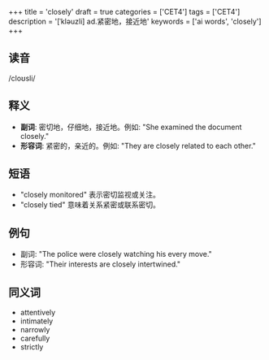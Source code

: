 +++
title = 'closely'
draft = true
categories = ['CET4']
tags = ['CET4']
description = '[ˈkləuzli] ad.紧密地，接近地'
keywords = ['ai words', 'closely']
+++

## 读音
/cloʊsli/

## 释义
- **副词**: 密切地，仔细地，接近地。例如: "She examined the document closely."
- **形容词**: 紧密的，亲近的。例如: "They are closely related to each other."

## 短语
- "closely monitored" 表示密切监视或关注。
- "closely tied" 意味着关系紧密或联系密切。

## 例句
- 副词: "The police were closely watching his every move."
- 形容词: "Their interests are closely intertwined."

## 同义词
- attentively
- intimately
- narrowly
- carefully
- strictly
